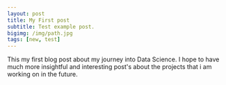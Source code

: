 ```yaml
---
layout: post
title: My First post
subtitle: Test example post.
bigimg: /img/path.jpg
tags: [new, test]
---
```


This my first blog post about my journey into Data Science. I hope to have much more insightful and interesting post's about the projects that i am working on in the future.
